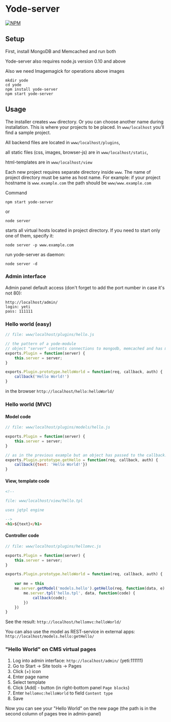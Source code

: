 Yode-server
===========

[![NPM](https://nodei.co/npm/yode-server.png)](https://nodei.co/npm/yode-server/)

## Setup

First, install MongoDB and Memcached and run both 

Yode-server also requires node.js version 0.10 and above

Also we need Imagemagick for operations above images

```
mkdir yode
cd yode
npm install yode-server
npm start yode-server
```

## Usage

The installer creates ```www``` directory. Or you can choose another name during installation.
This is where your projects to be placed. In ```www/localhost``` you’ll find a sample project.

All backend files are located in ```www/localhost/plugins```,

all static files (css, images, browser-js) are in ```www/localhost/static```,

html-templates are in ```www/localhost/view```

Each new project requires separate directory inside ```www```. The name of project directory must be same as host name. For example: if your project hostname is ```www.example.com``` the path should be ```www/www.example.com```

Command
```
npm start yode-server
```
or
```
node server
```
starts all virtual hosts located in project directory. If you need to start only one of them, specify it:

```
node server -p www.example.com
```
run yode-server as daemon:
```
node server -d
```

### Admin interface

Admin panel default access (don't forget to add the port number in case it's not 80):

```
http://localhost/admin/
login: yeti
pass: 111111
```

### Hello world (easy)

```javascript
// file: www/localhost/plugins/hello.js

// the pattern of a yode-module
// object "server" contents connections to mongodb, memcached and has more useful properties 
exports.Plugin = function(server) {
    this.server = server;
}

exports.Plugin.prototype.helloWorld = function(req, callback, auth) {
    callback('Hello World!')
}
```

in the browser ```http://localhost/hello:helloWorld/```

### Hello world (MVC)

#### Model code 

```javascript
// file: www/localhost/plugins/models/hello.js

exports.Plugin = function(server) {
    this.server = server;
}

// as in the previous example but an object has passed to the callback.
exports.Plugin.prototype.getHello = function(req, callback, auth) {
    callback({text: 'Hello World!'})
}

```

#### View, template code 
```html
<!-- 

file: www/localhost/view/hello.tpl

uses jqtpl engine 

-->
<h1>${text}</h1>
```

#### Controller code 

```javascript
// file: www/localhost/plugins/hellomvc.js

exports.Plugin = function(server) {
    this.server = server;
}

exports.Plugin.prototype.helloWorld = function(req, callback, auth) {
    
    var me = this
    me.server.getModel('models.hello').getHello(req, function(data, e) {
        me.server.tpl('hello.tpl', data, function(code) {
            callback(code);
        })
    })
}

```

See the result: ```http://localhost/hellomvc:helloWorld/```

You can also use the model as REST-service in external apps: ```http://localhost/models.hello:getHello/``` 

### "Hello World" on CMS virtual pages 

1. Log into admin interface: ```http://localhost/admin/``` (yeti:111111)
2. Go to Start -> Site tools -> Pages
3. Click (+) icon
4. Enter page name
5. Select template
5. Click [Add] - button (in right-bottom panel ```Page blocks```)
6. Enter ```hellomvc:helloWorld``` to field ```Content type```
7. Save

Now you can see your "Hello World" on the new page (the path is in the second column of pages tree in admin-panel)
